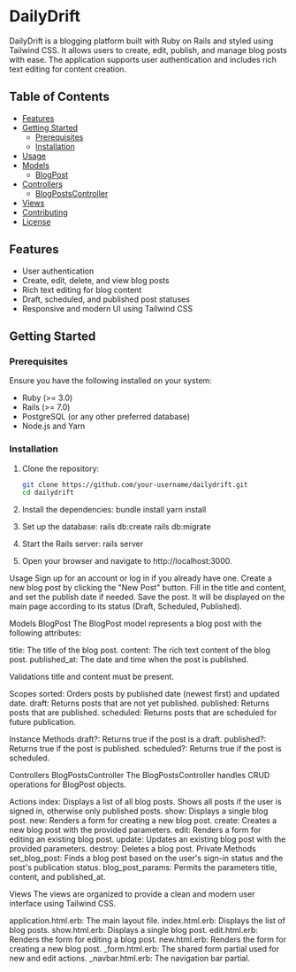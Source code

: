 # DailyDrift

DailyDrift is a blogging platform built with Ruby on Rails and styled using Tailwind CSS. It allows users to create, edit, publish, and manage blog posts with ease. The application supports user authentication and includes rich text editing for content creation.

## Table of Contents

- [Features](#features)
- [Getting Started](#getting-started)
    - [Prerequisites](#prerequisites)
    - [Installation](#installation)
- [Usage](#usage)
- [Models](#models)
    - [BlogPost](#blogpost)
- [Controllers](#controllers)
    - [BlogPostsController](#blogpostscontroller)
- [Views](#views)
- [Contributing](#contributing)
- [License](#license)

## Features

- User authentication
- Create, edit, delete, and view blog posts
- Rich text editing for blog content
- Draft, scheduled, and published post statuses
- Responsive and modern UI using Tailwind CSS

## Getting Started

### Prerequisites

Ensure you have the following installed on your system:

- Ruby (>= 3.0)
- Rails (>= 7.0)
- PostgreSQL (or any other preferred database)
- Node.js and Yarn

### Installation

1. Clone the repository:

   ```sh
   git clone https://github.com/your-username/dailydrift.git
   cd dailydrift

2. Install the dependencies:
bundle install
yarn install

3. Set up the database:
rails db:create
rails db:migrate

4. Start the Rails server:
rails server

5. Open your browser and navigate to http://localhost:3000.

Usage
Sign up for an account or log in if you already have one.
Create a new blog post by clicking the "New Post" button.
Fill in the title and content, and set the publish date if needed.
Save the post. It will be displayed on the main page according to its status (Draft, Scheduled, Published).


Models
BlogPost
The BlogPost model represents a blog post with the following attributes:

title: The title of the blog post.
content: The rich text content of the blog post.
published_at: The date and time when the post is published.


Validations
title and content must be present.

Scopes
sorted: Orders posts by published date (newest first) and updated date.
draft: Returns posts that are not yet published.
published: Returns posts that are published.
scheduled: Returns posts that are scheduled for future publication.

Instance Methods
draft?: Returns true if the post is a draft.
published?: Returns true if the post is published.
scheduled?: Returns true if the post is scheduled.


Controllers
BlogPostsController
The BlogPostsController handles CRUD operations for BlogPost objects.

Actions
index: Displays a list of all blog posts. Shows all posts if the user is signed in, otherwise only published posts.
show: Displays a single blog post.
new: Renders a form for creating a new blog post.
create: Creates a new blog post with the provided parameters.
edit: Renders a form for editing an existing blog post.
update: Updates an existing blog post with the provided parameters.
destroy: Deletes a blog post.
Private Methods
set_blog_post: Finds a blog post based on the user's sign-in status and the post's publication status.
blog_post_params: Permits the parameters title, content, and published_at.


Views
The views are organized to provide a clean and modern user interface using Tailwind CSS.

application.html.erb: The main layout file.
index.html.erb: Displays the list of blog posts.
show.html.erb: Displays a single blog post.
edit.html.erb: Renders the form for editing a blog post.
new.html.erb: Renders the form for creating a new blog post.
_form.html.erb: The shared form partial used for new and edit actions.
_navbar.html.erb: The navigation bar partial.